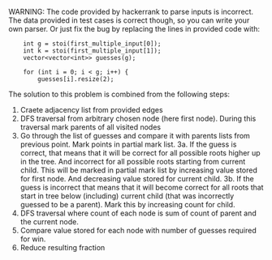 WARNING:
The code provided by hackerrank to parse inputs is incorrect. The data provided in test cases is correct though, so you can write your own parser.
Or just fix the bug by replacing the lines in provided code with:


        int g = stoi(first_multiple_input[0]);
        int k = stoi(first_multiple_input[1]);
        vector<vector<int>> guesses(g);

        for (int i = 0; i < g; i++) {
            guesses[i].resize(2);
            
          
The solution to this problem is combined from the following steps:
1. Craete adjacency list from provided edges
2. DFS traversal from arbitrary chosen node (here first node). During this traversal mark parents of all visited nodes
3. Go through the list of guesses and compare it with parents lists from previous point. Mark points in partial mark list.
3a. If the guess is correct, that means that it will be correct for all possible roots higher up in the tree. And incorrect for all possible roots starting from current child. This will be marked in partial mark list by increasing value stored for first node. And decreasing value stored for current child.
3b. If the guess is incorrect that means that it will become correct for all roots that start in tree below (including) current child (that was incorrectly guessed to be a parent). Mark this by increasing count for child.
4. DFS traversal where count of each node is sum of count of parent and the current node.
5. Compare value stored for each node with number of guesses required for win.
6. Reduce resulting fraction
